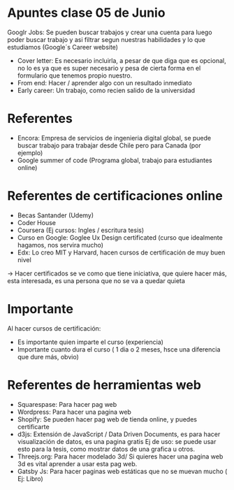 # Apuntes clase 05 de Junio 

Googlr Jobs: Se pueden buscar trabajos y crear una cuenta para luego poder buscar trabajo y asi filtrar segun nuestras habilidades y lo que estudiamos (Google´s Career website) 
- Cover letter: Es necesario incluirla, a pesar de que diga que es opcional, no lo es ya que es super necesario y pesa de cierta forma en el formulario que tenemos propio nuestro.
- From end: Hacer / aprender algo con un resultado inmediato
- Early career: Un trabajo, como recien salido de la universidad

# Referentes 
- Encora: Empresa de servicios de ingenieria digital global, se puede buscar trabajo para trabajar desde Chile pero para Canada (por ejemplo)
- Google summer of code (Programa global, trabajo para estudiantes online)

# Referentes de certificaciones online
- Becas Santander (Udemy)
- Coder House
- Coursera (Ej cursos: Ingles / escritura tesis)
- Curso en Google: Goglee Ux Design certificated (curso que idealmente hagamos, nos servira mucho)
- Edx: Lo creo MIT y Harvard, hacen cursos de certificación de muy buen nivel

-> Hacer certificados se ve como que tiene iniciativa, que quiere hacer más, esta interesada, es una persona que no se va a quedar quieta

# Importante
Al hacer cursos de certificación: 
- Es importante quien imparte el curso (experiencia)
- Importante cuanto dura el curso ( 1 dia o 2 meses, hsce una diferencia que dure más, obvio)


# Referentes de herramientas web
- Squarespase: Para hacer pag web
- Wordpress: Para hacer una pagina web
- Shopify: Se pueden hacer pag web de tienda online, y puedes certificarte
- d3js: Extensión de JavaScript / Data Driven Documents, es para hacer visualización de datos, es una pagina gratis 
Ej de uso: se puede usar esto para la tesis, como mostrar datos de una grafica u otros.
- Threejs.org: Para hacer modelado 3d/ Si quieres hacer una pagina web 3d es vital aprender a usar esta pag web.
- Gatsby Js: Para hacer paginas web estáticas que no se muevan mucho ( Ej: Libro)
